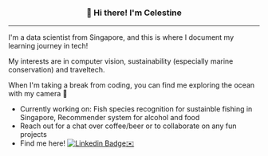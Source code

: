 <h3 align="center">👋 Hi there! I'm Celestine</h3>

---

I'm a data scientist from Singapore, and this is where I document my learning journey in tech!  

My interests are in computer vision, sustainability (especially marine conservation) and traveltech. 

When I'm taking a break from coding, you can find me exploring the ocean with my camera :diving_mask: 

- Currently working on: Fish species recognition for sustainble fishing in Singapore, Recommender system for alcohol and food
- Reach out for a chat over coffee/beer or to collaborate on any fun projects
- Find me here! [![Linkedin Badge](https://img.shields.io/badge/-kakbar-blue?style=flat&logo=Linkedin&logoColor=white)](https://www.linkedin.com/in/ctan-yt/)[:envelope:](ctan.yt@gmail.com)
